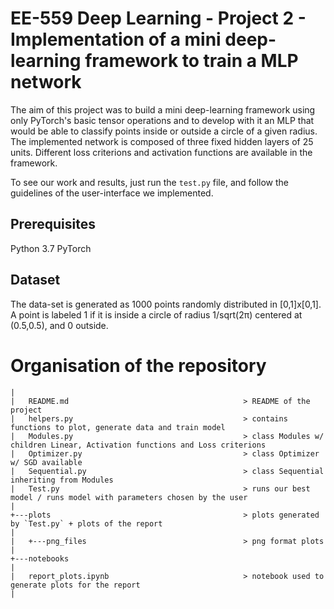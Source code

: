 # EE-559 Deep Learning - Project 2 - Implementation of a mini deep-learning framework to train a MLP network

The aim of this project was to build a mini deep-learning framework using only PyTorch's basic tensor operations and to develop with it an MLP that would be able to classify points inside or outside a circle of a given radius. The implemented network is composed of three fixed hidden layers of 25 units. Different loss criterions and activation functions are available in the framework.

To see our work and results, just run the `test.py` file, and follow the guidelines of the user-interface we implemented.


## Prerequisites
Python 3.7 
PyTorch

## Dataset 
The data-set is generated as 1000 points randomly distributed in [0,1]x[0,1]. A point is labeled 1 if it is inside a circle of radius 1/sqrt(2π) centered at (0.5,0.5), and 0 outside.

# Organisation of the repository

```
|
|   README.md                                       > README of the project  
|   helpers.py                                      > contains functions to plot, generate data and train model
|   Modules.py                                      > class Modules w/ children Linear, Activation functions and Loss criterions
|   Optimizer.py                                    > class Optimizer w/ SGD available 
|   Sequential.py                                   > class Sequential inheriting from Modules
|   Test.py                                         > runs our best model / runs model with parameters chosen by the user
|   
+---plots                                           > plots generated by `Test.py` + plots of the report
|
|   +---png_files                                   > png format plots 			                              
|
+---notebooks
|
|   report_plots.ipynb                              > notebook used to generate plots for the report  
|
```  
